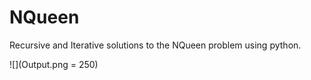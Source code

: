 # NQueen

Recursive and Iterative solutions to the NQueen problem using python.

![](Output.png = 250)
